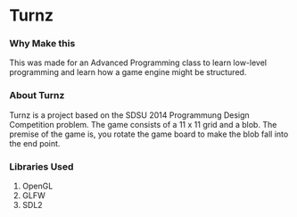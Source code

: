 # Turnz

### Why Make this
This was made for an Advanced Programming class to learn low-level programming and 
learn how a game engine might be structured.

### About Turnz 
Turnz is a project based on the SDSU 2014 Programmung Design Competition problem.
The game consists of a  11 x 11 grid and a blob. The premise of the game is, 
you rotate the game board to make the blob fall into the end point.

### Libraries Used
1. OpenGL
2. GLFW
3. SDL2
